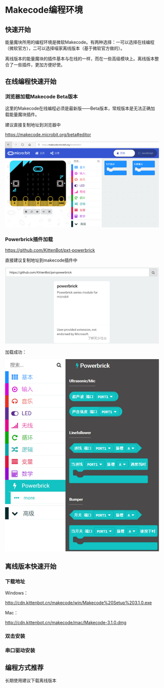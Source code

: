 # Makecode编程环境

## 快速开始

能量魔块所用的编程环境是微软Makecode。有两种选择：一可以选择在线编程（微软官方），二可以选择喵家离线版本（基于微软官方做的）。

离线版本的能量魔块的插件基本与在线的一样，而在一些高级模块上。离线版本整合了一些插件，更加方便好使。

## 在线编程快速开始

### 浏览器加载Makecode Beta版本

这里的Makecode在线编程必须是最新版——Beta版本，常规版本是无法正确加载能量魔块插件。

建议直接复制地址到浏览器中

https://makecode.microbit.org/beta#editor

![](./images/02_01.png)

### Powerbrick插件加载

https://github.com/KittenBot/pxt-powerbrick

直接建议复制地址到makecode插件中

![](./images/02_02.png)

加载成功：

![](./images/02_03.png)

## 离线版本快速开始

### 下载地址

Windows：

http://cdn.kittenbot.cn/makecode/win/Makecode%20Setup%203.1.0.exe

Mac：

http://cdn.kittenbot.cn/makecode/mac/Makecode-3.1.0.dmg


### 双击安装

### 串口驱动安装

## 编程方式推荐

长期使用建议下载离线版本

